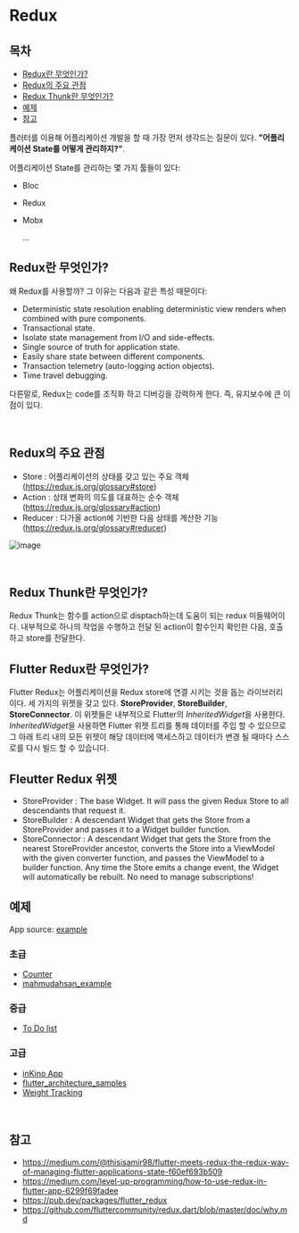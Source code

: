 # Redux

## 목차

* [Redux란 무엇인가?](#redux란-무엇인가) 
* [Redux의 주요 관점](#redux의-주요-관점)
* [Redux Thunk란 무엇인가?]() 
* [예제](#예제) 
* [참고](#참고) 
  
플러터를 이용해 어플리케이션 개발을 할 때 가장 먼저 생각드는 질문이 있다. **"어플리케이션 State를 어떻게 관리하지?"**.

어플리케이션 State를 관리하는 몇 가지 툴들이 있다:

* Bloc
* Redux
* Mobx
  
  ...

## Redux란 무엇인가?

왜 Redux를 사용할까? 그 이유는 다음과 같은 특성 때문이다:

* Deterministic state resolution enabling deterministic view renders when combined with pure components.
* Transactional state.
* Isolate state management from I/O and side-effects.
* Single source of truth for application state.
* Easily share state between different components.
* Transaction telemetry (auto-logging action objects).
* Time travel debugging.

다른말로, Redux는 code를 조직화 하고 디버깅을 강력하게 한다. 즉, 유지보수에 큰 이점이 있다.

</br>

## Redux의 주요 관점

* Store : 어플리케이션의 상태를 갖고 있는 주요 객체 </br>
(https://redux.js.org/glossary#store)
* Action : 상태 변화의 의도를 대표하는 순수 객체 </br>
(https://redux.js.org/glossary#action)
* Reducer : 다가올 action에 기반한 다음 상태를 계산한 기능 </br>
(https://redux.js.org/glossary#reducer)

![image](https://user-images.githubusercontent.com/29271126/99477554-13442b80-2996-11eb-9b5c-d74265cfea4a.png)

</br>

## Redux Thunk란 무엇인가?

Redux Thunk는 함수를 action으로 disptach하는데 도움이 되는 redux 미들웨어이다. 내부적으로 하나의 작업을 수행하고 전달 된 action이 함수인지 확인한 다음, 호출하고 store를 전달한다.

## Flutter Redux란 무엇인가?

Flutter Redux는 어플리케이션을 Redux store에 연결 시키는 것을 돕는 라이브러리 이다. 세 가지의 위젯을 갖고 있다. **StoreProvider**, **StoreBuilder**, **StoreConnector**. 이 위젯들은 내부적으로 Flutter의 *InheritedWidget*을 사용한다. *InheritedWidget*을 사용하면 Flutter 위젯 트리를 통해 데이터를 주입 할 수 있으므로 그 아래 트리 내의 모든 위젯이 해당 데이터에 액세스하고 데이터가 변경 될 때마다 스스로를 다시 빌드 할 수 있습니다.

## Fleutter Redux 위젯

* StoreProvider : The base Widget. It will pass the given Redux Store to all descendants that request it.
* StoreBuilder : A descendant Widget that gets the Store from a StoreProvider and passes it to a Widget builder function.
* StoreConnector : A descendant Widget that gets the Store from the nearest StoreProvider ancestor, converts the Store into a ViewModel with the given converter function, and passes the ViewModel to a builder function. Any time the Store emits a change event, the Widget will automatically be rebuilt. No need to manage subscriptions!

## 예제

App source: [example](https://github.com/flexboni/flutter_tutorial/tree/master/examples/library/redux/)

### 초급

* [Counter](https://gitlab.com/brianegan/flutter_redux/tree/master/example)
* [mahmudahsan_example](https://github.com/mahmudahsan/flutter/tree/master/flutter/states_redux)

### 중급

* [To Do list](https://github.com/xqwzts/flutter-redux-todo-list)

### 고급

* [inKino App](https://github.com/roughike/inKino)
* [flutter_architecture_samples](https://gitlab.com/brianegan/flutter_architecture_samples/tree/master/example/redux)
* [Weight Tracking](https://github.com/MSzalek-Mobile/weight_tracker/)

</br>

## 참고

* https://medium.com/@thisisamir98/flutter-meets-redux-the-redux-way-of-managing-flutter-applications-state-f60ef693b509
* https://medium.com/level-up-programming/how-to-use-redux-in-flutter-app-6299f69fadee
* https://pub.dev/packages/flutter_redux
* https://github.com/fluttercommunity/redux.dart/blob/master/doc/why.md